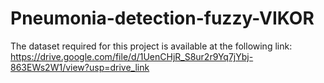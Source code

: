 # Pneumonia-detection-fuzzy-VIKOR

The dataset required for this project is available at the following link:
https://drive.google.com/file/d/1UenCHjR_S8ur2r9Yq7jYbj-863EWs2W1/view?usp=drive_link
